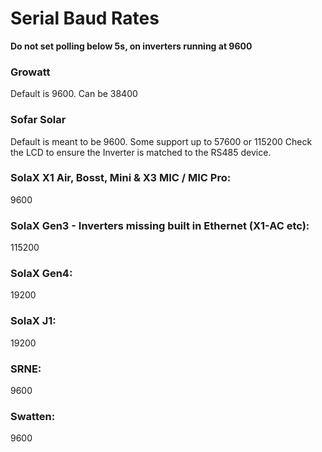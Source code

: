# Serial Baud Rates

**Do not set polling below 5s, on inverters running at 9600**

### Growatt

Default is 9600. Can be 38400

### Sofar Solar

Default is meant to be 9600. Some support up to 57600 or 115200
Check the LCD to ensure the Inverter is matched to the RS485 device.

### SolaX X1 Air, Bosst, Mini & X3 MIC / MIC Pro:

9600

### SolaX Gen3 - Inverters missing built in Ethernet (X1-AC etc):

115200

### SolaX Gen4:

19200

### SolaX J1:

19200

### SRNE:

9600

### Swatten:

9600
